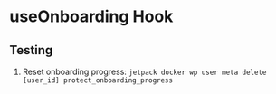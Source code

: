 # useOnboarding Hook

## Testing

1. Reset onboarding progress: `jetpack docker wp user meta delete [user_id] protect_onboarding_progress`

